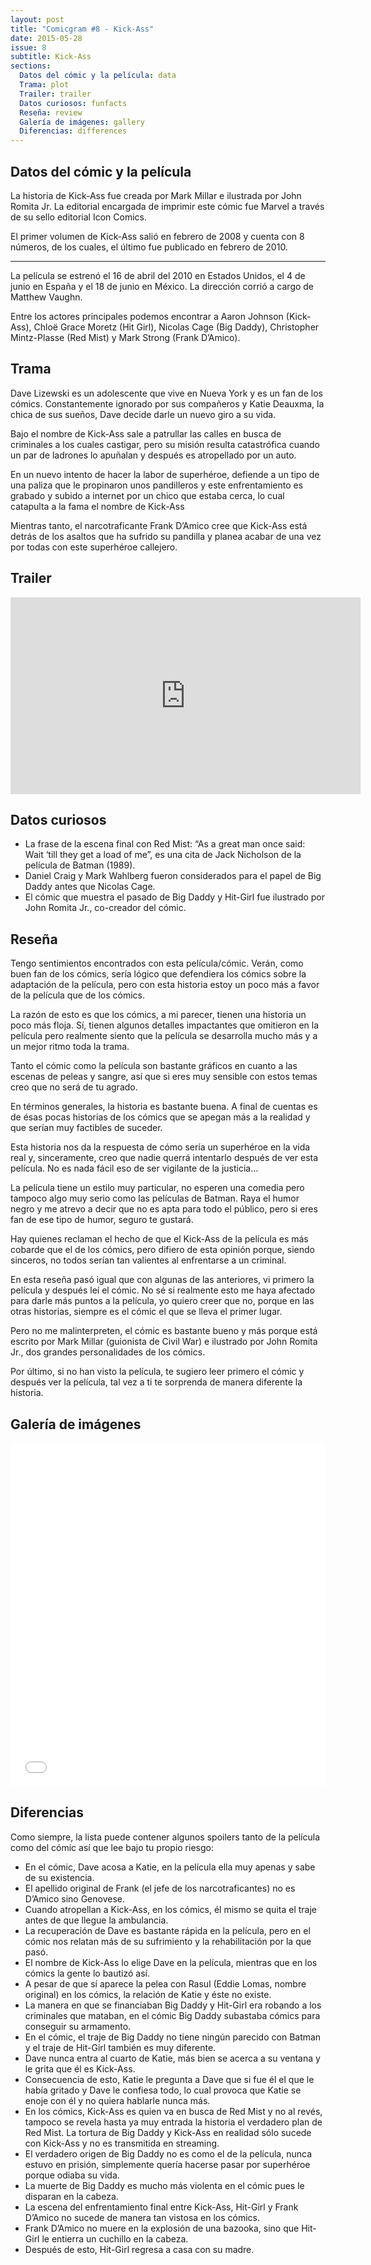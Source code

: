 ```yaml
---
layout: post
title: "Comicgram #8 - Kick-Ass"
date: 2015-05-28
issue: 8
subtitle: Kick-Ass
sections:
  Datos del cómic y la película: data
  Trama: plot
  Trailer: trailer
  Datos curiosos: funfacts
  Reseña: review
  Galería de imágenes: gallery
  Diferencias: differences
---
```


<h2 id="data">Datos del cómic y la película</h2>

La historia de Kick-Ass fue creada por Mark Millar e ilustrada por John Romita Jr. La editorial encargada de imprimir este cómic fue Marvel a través de su sello editorial Icon Comics.

El primer volumen de Kick-Ass salió en febrero de 2008 y cuenta con 8 números, de los cuales, el último fue publicado en febrero de 2010.

<hr>

La película se estrenó el 16 de abril del 2010 en Estados Unidos, el 4 de junio en España y el 18 de junio en México. La dirección corrió a cargo de Matthew Vaughn.

Entre los actores principales podemos encontrar a Aaron Johnson (Kick-Ass), Chloë Grace Moretz (Hit Girl), Nicolas Cage (Big Daddy), Christopher Mintz-Plasse (Red Mist) y Mark Strong (Frank D’Amico).

<h2 id="plot">Trama</h2>

Dave Lizewski es un adolescente que vive en Nueva York y es un fan de los cómics. Constantemente ignorado por sus compañeros y Katie Deauxma, la chica de sus sueños, Dave decide darle un nuevo giro a su vida.

Bajo el nombre de Kick-Ass sale a patrullar las calles en busca de criminales a los cuales castigar, pero su misión resulta catastrófica cuando un par de ladrones lo apuñalan y después es atropellado por un auto.

En un nuevo intento de hacer la labor de superhéroe, defiende a un tipo de una paliza que le propinaron unos pandilleros y este enfrentamiento es grabado y subido a internet por un chico que estaba cerca, lo cual catapulta a la fama el nombre de Kick-Ass

Mientras tanto, el narcotraficante Frank D’Amico cree que Kick-Ass está detrás de los asaltos que ha sufrido su pandilla y planea acabar de una vez por todas con este superhéroe callejero.

<h2 id="trailer">Trailer</h2>
<div class="embed-responsive embed-responsive-16by9">
  <iframe width="560" height="315" src="https://www.youtube.com/embed/rFpWpkxsVI8" frameborder="0" allowfullscreen></iframe>
</div>

<h2 id="funfacts">Datos curiosos</h2>

* La frase de la escena final con Red Mist: “As a great man once said: Wait ‘till they get a load of me”, es una cita de Jack Nicholson de la película de Batman (1989).
* Daniel Craig y Mark Wahlberg fueron considerados para el papel de Big Daddy antes que Nicolas Cage.
* El cómic que muestra el pasado de Big Daddy y Hit-Girl fue ilustrado por John Romita Jr., co-creador del cómic.


<h2 id="review">Reseña</h2>

Tengo sentimientos encontrados con esta película/cómic. Verán, como buen fan de los cómics, sería lógico que defendiera los cómics sobre la adaptación de la película, pero con esta historia estoy un poco más a favor de la película que de los cómics.

La razón de esto es que los cómics, a mi parecer, tienen una historia un poco más floja. Sí, tienen algunos detalles impactantes que omitieron en la película pero realmente siento que la película se desarrolla mucho más y a un mejor ritmo toda la trama.

Tanto el cómic como la película son bastante gráficos en cuanto a las escenas de peleas y sangre, así que si eres muy sensible con estos temas creo que no será de tu agrado.

En términos generales, la historia es bastante buena. A final de cuentas es de ésas pocas historias de los cómics que se apegan más a la realidad y que serían muy factibles de suceder.

Esta historia nos da la respuesta de cómo sería un superhéroe en la vida real y, sinceramente, creo que nadie querrá intentarlo después de ver esta película. No es nada fácil eso de ser vigilante de la justicia…

La película tiene un estilo muy particular, no esperen una comedia pero tampoco algo muy serio como las películas de Batman. Raya el humor negro y me atrevo a decir que no es apta para todo el público, pero si eres fan de ese tipo de humor, seguro te gustará.

Hay quienes reclaman el hecho de que el Kick-Ass de la película es más cobarde que el de los cómics, pero difiero de esta opinión porque, siendo sinceros, no todos serían tan valientes al enfrentarse a un criminal.

En esta reseña pasó igual que con algunas de las anteriores, vi primero la película y después leí el cómic. No sé si realmente esto me haya afectado para darle más puntos a la película, yo quiero creer que no, porque en las otras historias, siempre es el cómic el que se lleva el primer lugar.

Pero no me malinterpreten, el cómic es bastante bueno y más porque está escrito por Mark Millar (guionista de Civil War) e ilustrado por John Romita Jr., dos grandes personalidades de los cómics.

Por último, si no han visto la película, te sugiero leer primero el cómic y después ver la película, tal vez a ti te sorprenda de manera diferente la historia.

<h2 id="gallery">Galería de imágenes</h2>
<iframe class="imgur-album" width="100%" height="550" frameborder="0" src="//imgur.com/a/zIsi1/embed"></iframe>

<h2 id="differences">Diferencias</h2>

Como siempre, la lista puede contener algunos spoilers tanto de la película como del cómic así que lee bajo tu propio riesgo:

* En el cómic, Dave acosa a Katie, en la película ella muy apenas y sabe de su existencia.
* El apellido original de Frank (el jefe de los narcotraficantes) no es D’Amico sino Genovese.
* Cuando atropellan a Kick-Ass, en los cómics, él mismo se quita el traje antes de que llegue la ambulancia.
* La recuperación de Dave es bastante rápida en la película, pero en el cómic nos relatan más de su sufrimiento y la rehabilitación por la que pasó.
* El nombre de Kick-Ass lo elige Dave en la película, mientras que en los cómics la gente lo bautizó así.
* A pesar de que sí aparece la pelea con Rasul (Eddie Lomas, nombre original) en los cómics, la relación de Katie y éste no existe.
* La manera en que se financiaban Big Daddy y Hit-Girl era robando a los criminales que mataban, en el cómic Big Daddy subastaba cómics para conseguir su armamento.
* En el cómic, el traje de Big Daddy no tiene ningún parecido con Batman y el traje de Hit-Girl también es muy diferente.
* Dave nunca entra al cuarto de Katie, más bien se acerca a su ventana y le grita que él es Kick-Ass.
* Consecuencia de esto, Katie le pregunta a Dave que si fue él el que le había gritado y Dave le confiesa todo, lo cual provoca que Katie se enoje con él y no quiera hablarle nunca más.
* En los cómics, Kick-Ass es quien va en busca de Red Mist y no al revés, tampoco se revela hasta ya muy entrada la historia el verdadero plan de Red Mist.
La tortura de Big Daddy y Kick-Ass en realidad sólo sucede con Kick-Ass y no es transmitida en streaming.
* El verdadero origen de Big Daddy no es como el de la película, nunca estuvo en prisión, simplemente quería hacerse pasar por superhéroe porque odiaba su vida.
* La muerte de Big Daddy es mucho más violenta en el cómic pues le disparan en la cabeza.
* La escena del enfrentamiento final entre Kick-Ass, Hit-Girl y Frank D’Amico no sucede de manera tan vistosa en los cómics.
* Frank D’Amico no muere en la explosión de una bazooka, sino que Hit-Girl le entierra un cuchillo en la cabeza.
* Después de esto, Hit-Girl regresa a casa con su madre.

